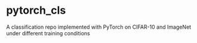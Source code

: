 # pytorch_cls
A classification repo implemented with PyTorch on CIFAR-10 and ImageNet under different training conditions 

